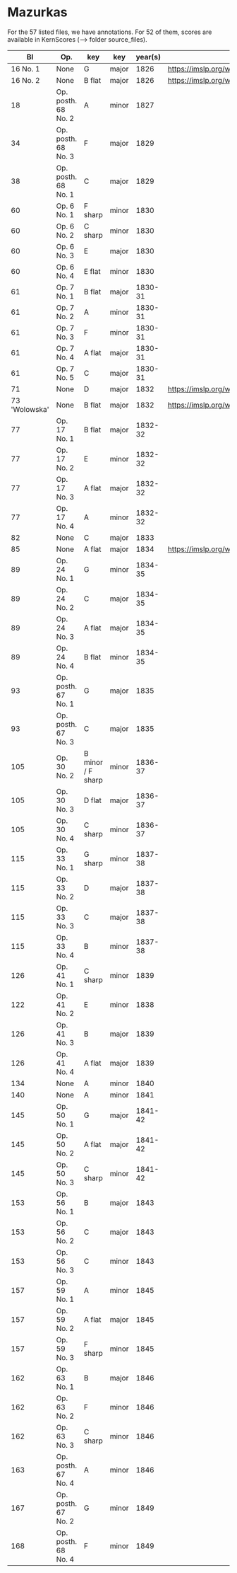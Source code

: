 # Mazurkas

For the 57 listed files, we have annotations. For 52 of them, scores are available in KernScores (--> folder source_files).

| BI            | Op.                 | key               | key   | year(s) | IMSLP                                               | Correction |
|---------------|---------------------|-------------------|-------|---------|-----------------------------------------------------|------------|
| 16 No. 1      | None                | G                 | major | 1826    | https://imslp.org/wiki/Special:ReverseLookup/136263 |  Cédric    |
| 16 No. 2      | None                | B flat            | major | 1826    | https://imslp.org/wiki/Special:ReverseLookup/136264 |  Cédric    |
| 18            | Op. posth. 68 No. 2 | A                 | minor | 1827    |                                                     |  Clément   |
| 34            | Op. posth. 68 No. 3 | F                 | major | 1829    |                                                     |  Clément   |
| 38            | Op. posth. 68 No. 1 | C                 | major | 1829    |                                                     |  Clément   |
| 60            | Op. 6 No. 1         | F sharp           | minor | 1830    |                                                     |            |
| 60            | Op. 6 No. 2         | C sharp           | minor | 1830    |                                                     |            |
| 60            | Op. 6 No. 3         | E                 | major | 1830    |                                                     |            |
| 60            | Op. 6 No. 4         | E flat            | minor | 1830    |                                                     |            |
| 61            | Op. 7 No. 1         | B flat            | major | 1830-31 |                                                     |            |
| 61            | Op. 7 No. 2         | A                 | minor | 1830-31 |                                                     |            |
| 61            | Op. 7 No. 3         | F                 | minor | 1830-31 |                                                     |            |
| 61            | Op. 7 No. 4         | A flat            | major | 1830-31 |                                                     |            |
| 61            | Op. 7 No. 5         | C                 | major | 1830-31 |                                                     |            |
| 71            | None                | D                 | major | 1832    | https://imslp.org/wiki/Special:ReverseLookup/97082  |            |
| 73 'Wolowska' | None                | B flat            | major | 1832    | https://imslp.org/wiki/Special:ReverseLookup/97084  |            |
| 77            | Op. 17 No. 1        | B flat            | major | 1832-32 |                                                     |            |
| 77            | Op. 17 No. 2        | E                 | minor | 1832-32 |                                                     |            |
| 77            | Op. 17 No. 3        | A flat            | major | 1832-32 |                                                     |            |
| 77            | Op. 17 No. 4        | A                 | minor | 1832-32 |                                                     |            |
| 82            | None                | C                 | major | 1833    |                                                     |            |
| 85            | None                | A flat            | major | 1834    | https://imslp.org/wiki/Special:ReverseLookup/97088  |            |
| 89            | Op. 24 No. 1        | G                 | minor | 1834-35 |                                                     |            |
| 89            | Op. 24 No. 2        | C                 | major | 1834-35 |                                                     |            |
| 89            | Op. 24 No. 3        | A flat            | major | 1834-35 |                                                     |            |
| 89            | Op. 24 No. 4        | B flat            | minor | 1834-35 |                                                     |            |
| 93            | Op. posth. 67 No. 1 | G                 | major | 1835    |                                                     |            |
| 93            | Op. posth. 67 No. 3 | C                 | major | 1835    |                                                     |            |
| 105           | Op. 30 No. 2        | B minor / F sharp | minor | 1836-37 |                                                     |            |
| 105           | Op. 30 No. 3        | D flat            | major | 1836-37 |                                                     |            |
| 105           | Op. 30 No. 4        | C sharp           | minor | 1836-37 |                                                     |            |
| 115           | Op. 33 No. 1        | G sharp           | minor | 1837-38 |                                                     |            |
| 115           | Op. 33 No. 2        | D                 | major | 1837-38 |                                                     |            |
| 115           | Op. 33 No. 3        | C                 | major | 1837-38 |                                                     |            |
| 115           | Op. 33 No. 4        | B                 | minor | 1837-38 |                                                     |            |
| 126           | Op. 41 No. 1        | C sharp           | minor | 1839    |                                                     |   Ji Won   |
| 122           | Op. 41 No. 2        | E                 | minor | 1838    |                                                     |   Ji Won |
| 126           | Op. 41 No. 3        | B                 | major | 1839    |                                                     |            |
| 126           | Op. 41 No. 4        | A flat            | major | 1839    |                                                     |            |
| 134           | None                | A                 | minor | 1840    |                                                     |            |
| 140           | None                | A                 | minor | 1841    |                                                     |            |
| 145           | Op. 50 No. 1        | G                 | major | 1841-42 |                                                     |            |
| 145           | Op. 50 No. 2        | A flat            | major | 1841-42 |                                                     |            |
| 145           | Op. 50 No. 3        | C sharp           | minor | 1841-42 |                                                     |            |
| 153           | Op. 56 No. 1        | B                 | major | 1843    |                                                     |            |
| 153           | Op. 56 No. 2        | C                 | major | 1843    |                                                     |            |
| 153           | Op. 56 No. 3        | C                 | minor | 1843    |                                                     |            |
| 157           | Op. 59 No. 1        | A                 | minor | 1845    |                                                     |            |
| 157           | Op. 59 No. 2        | A flat            | major | 1845    |                                                     |            |
| 157           | Op. 59 No. 3        | F sharp           | minor | 1845    |                                                     |            |
| 162           | Op. 63 No. 1        | B                 | major | 1846    |                                                     |            |
| 162           | Op. 63 No. 2        | F                 | minor | 1846    |                                                     |            |
| 162           | Op. 63 No. 3        | C sharp           | minor | 1846    |                                                     |            |
| 163           | Op. posth. 67 No. 4 | A                 | minor | 1846    |                                                     |            |
| 167           | Op. posth. 67 No. 2 | G                 | minor | 1849    |                                                     |            |
| 168           | Op. posth. 68 No. 4 | F                 | minor | 1849    |                                                     |            |

